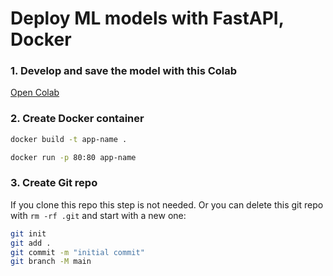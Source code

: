 # Deploy ML models with FastAPI, Docker

### 1. Develop and save the model with this Colab

[Open Colab](https://colab.research.google.com/drive/1uaALcaatvxOu42IhQA4r0bahfdpw-Z7v?usp=sharing)

### 2. Create Docker container

```bash
docker build -t app-name .

docker run -p 80:80 app-name
```

### 3. Create Git repo

If you clone this repo this step is not needed. Or you can delete this git repo with `rm -rf .git` and start with a new one:

```bash
git init
git add .
git commit -m "initial commit"
git branch -M main
```

<!-- ### 4. Create Heroku project

```bash
heroku login
heroku create your-app-name
heroku git:remote your-app-name
heroku stack:set container
git push heroku main
``` -->

<!-- https://www.youtube.com/watch?v=SnSH8Ht3MIc -->
